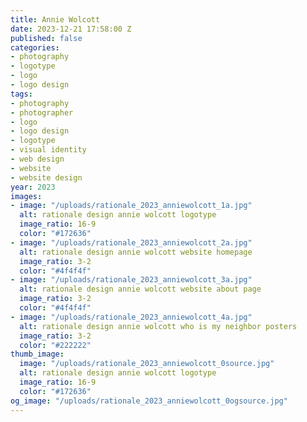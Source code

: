 ```yaml
---
title: Annie Wolcott
date: 2023-12-21 17:58:00 Z
published: false
categories:
- photography
- logotype
- logo
- logo design
tags:
- photography
- photographer
- logo
- logo design
- logotype
- visual identity
- web design
- website
- website design
year: 2023
images:
- image: "/uploads/rationale_2023_anniewolcott_1a.jpg"
  alt: rationale design annie wolcott logotype
  image_ratio: 16-9
  color: "#172636"
- image: "/uploads/rationale_2023_anniewolcott_2a.jpg"
  alt: rationale design annie wolcott website homepage
  image_ratio: 3-2
  color: "#4f4f4f"
- image: "/uploads/rationale_2023_anniewolcott_3a.jpg"
  alt: rationale design annie wolcott website about page
  image_ratio: 3-2
  color: "#4f4f4f"
- image: "/uploads/rationale_2023_anniewolcott_4a.jpg"
  alt: rationale design annie wolcott who is my neighbor posters
  image_ratio: 3-2
  color: "#222222"
thumb_image:
  image: "/uploads/rationale_2023_anniewolcott_0source.jpg"
  alt: rationale design annie wolcott logotype
  image_ratio: 16-9
  color: "#172636"
og_image: "/uploads/rationale_2023_anniewolcott_0ogsource.jpg"
---
```


